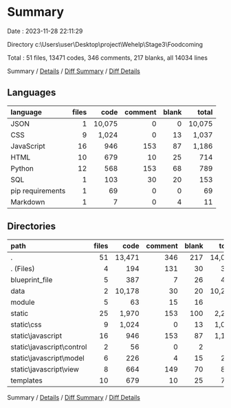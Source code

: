 # Summary

Date : 2023-11-28 22:11:29

Directory c:\\Users\\user\\Desktop\\project\\Wehelp\\Stage3\\Foodcoming

Total : 51 files,  13471 codes, 346 comments, 217 blanks, all 14034 lines

Summary / [Details](details.md) / [Diff Summary](diff.md) / [Diff Details](diff-details.md)

## Languages
| language | files | code | comment | blank | total |
| :--- | ---: | ---: | ---: | ---: | ---: |
| JSON | 1 | 10,075 | 0 | 0 | 10,075 |
| CSS | 9 | 1,024 | 0 | 13 | 1,037 |
| JavaScript | 16 | 946 | 153 | 87 | 1,186 |
| HTML | 10 | 679 | 10 | 25 | 714 |
| Python | 12 | 568 | 153 | 68 | 789 |
| SQL | 1 | 103 | 30 | 20 | 153 |
| pip requirements | 1 | 69 | 0 | 0 | 69 |
| Markdown | 1 | 7 | 0 | 4 | 11 |

## Directories
| path | files | code | comment | blank | total |
| :--- | ---: | ---: | ---: | ---: | ---: |
| . | 51 | 13,471 | 346 | 217 | 14,034 |
| . (Files) | 4 | 194 | 131 | 30 | 355 |
| blueprint_file | 5 | 387 | 7 | 26 | 420 |
| data | 2 | 10,178 | 30 | 20 | 10,228 |
| module | 5 | 63 | 15 | 16 | 94 |
| static | 25 | 1,970 | 153 | 100 | 2,223 |
| static\\css | 9 | 1,024 | 0 | 13 | 1,037 |
| static\\javascript | 16 | 946 | 153 | 87 | 1,186 |
| static\\javascript\\control | 2 | 56 | 0 | 2 | 58 |
| static\\javascript\\model | 6 | 226 | 4 | 15 | 245 |
| static\\javascript\\view | 8 | 664 | 149 | 70 | 883 |
| templates | 10 | 679 | 10 | 25 | 714 |

Summary / [Details](details.md) / [Diff Summary](diff.md) / [Diff Details](diff-details.md)